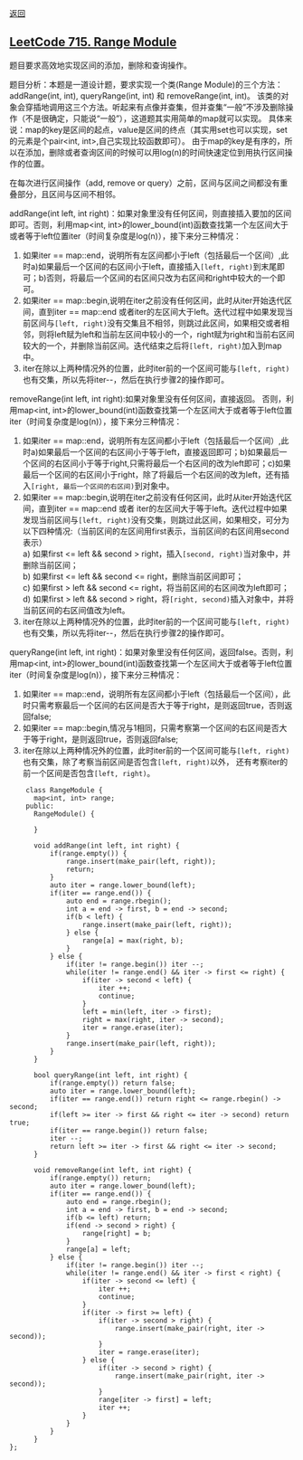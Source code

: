 [返回](../index.md)
## [LeetCode 715. Range Module](https://leetcode.com/problems/range-module/description/)

题目要求高效地实现区间的添加，删除和查询操作。

题目分析：本题是一道设计题，要求实现一个类(Range Module)的三个方法：addRange(int, int), queryRange(int, int) 和 removeRange(int, int)。
  该类的对象会穿插地调用这三个方法。听起来有点像并查集，但并查集“一般”不涉及删除操作（不是很确定，只能说“一般”），这道题其实用简单的map就可以实现。
  具体来说：map的key是区间的起点，value是区间的终点（其实用set也可以实现，set的元素是个pair<int, int>,自己实现比较函数即可）。
  由于map的key是有序的，所以在添加，删除或者查询区间的时候可以用log(n)的时间快速定位到用执行区间操作的位置。
  
  在每次进行区间操作（add, remove or query）之前，区间与区间之间都没有重叠部分，且区间与区间不相邻。
  
  addRange(int left, int right)：如果对象里没有任何区间，则直接插入要加的区间即可。否则，利用map<int, int>的lower_bound(int)函数查找第一个左区间大于或者等于left位置iter（时间复杂度是log(n)），接下来分三种情况：
1. 如果iter == map::end，说明所有左区间都小于left（包括最后一个区间）,此时a)如果最后一个区间的右区间小于left，直接插入```[left, right)```到末尾即可；b)否则，将最后一个区间的右区间只改为右区间和right中较大的一个即可。
2. 如果iter == map::begin,说明在iter之前没有任何区间，此时从iter开始迭代区间，直到iter == map::end 或者iter的左区间大于left。迭代过程中如果发现当前区间与```[left, right)```没有交集且不相邻，则跳过此区间，如果相交或者相邻，则将left赋为left和当前左区间中较小的一个，right赋为right和当前右区间较大的一个，并删除当前区间。迭代结束之后将```[left, right)```加入到map中。
3. iter在除以上两种情况外的位置，此时iter前的一个区间可能与```[left, right)```也有交集，所以先将iter--，然后在执行步骤2的操作即可。
 
removeRange(int left, int right):如果对象里没有任何区间，直接返回。 否则，利用map<int, int>的lower_bound(int)函数查找第一个左区间大于或者等于left位置iter（时间复杂度是log(n)），接下来分三种情况：
1. 如果iter == map::end，说明所有左区间都小于left（包括最后一个区间）,此时a)如果最后一个区间的右区间小于等于left，直接返回即可；b)如果最后一个区间的右区间小于等于right,只需将最后一个右区间的改为left即可；c)如果最后一个区间的右区间小于right，除了将最后一个右区间的改为left，还有插入```[right, 最后一个区间的右区间)```到对象中。
2. 如果iter == map::begin,说明在iter之前没有任何区间，此时从iter开始迭代区间，直到iter == map::end 或者 iter的左区间大于等于left。迭代过程中如果发现当前区间与```[left, right)```没有交集，则跳过此区间，如果相交，可分为以下四种情况:（当前区间的左区间用first表示，当前区间的右区间用second表示）</br>
a) 如果first <= left && second > right，插入```[second, right)```当对象中，并删除当前区间；</br>
b) 如果first <= left && second <= right，删除当前区间即可；</br>
c) 如果first > left && second <= right，将当前区间的右区间改为left即可；</br>
d) 如果first > left && second > right，将```[right, second)```插入对象中，并将当前区间的右区间值改为left。</br>
3. iter在除以上两种情况外的位置，此时iter前的一个区间可能与```[left, right)```也有交集，所以先将iter--，然后在执行步骤2的操作即可。
    
queryRange(int left, int right)：如果对象里没有任何区间，返回false。否则，利用map<int, int>的lower_bound(int)函数查找第一个左区间大于或者等于left位置iter（时间复杂度是log(n)），接下来分三种情况：</br>
1. 如果iter == map::end，说明所有左区间都小于left（包括最后一个区间），此时只需考察最后一个区间的右区间是否大于等于right，是则返回true，否则返回false;
2. 如果iter == map::begin,情况与1相同，只需考察第一个区间的右区间是否大于等于right，是则返回true，否则返回false;
3. iter在除以上两种情况外的位置，此时iter前的一个区间可能与```[left, right)```也有交集，除了考察当前区间是否包含```[left, right)```以外， 还有考察iter的前一个区间是否包含```[left, right)```。
 
```
    class RangeModule {
      map<int, int> range;
    public:
      RangeModule() {

      }
    
      void addRange(int left, int right) {
          if(range.empty()) {
              range.insert(make_pair(left, right));
              return;
          }
          auto iter = range.lower_bound(left);
          if(iter == range.end()) {
              auto end = range.rbegin();
              int a = end -> first, b = end -> second;
              if(b < left) {
                  range.insert(make_pair(left, right));
              } else {
                  range[a] = max(right, b);
              }
          } else {
              if(iter != range.begin()) iter --;
              while(iter != range.end() && iter -> first <= right) {
                  if(iter -> second < left) {
                      iter ++;
                      continue;
                  }
                  left = min(left, iter -> first);
                  right = max(right, iter -> second);
                  iter = range.erase(iter);
              }
              range.insert(make_pair(left, right));
          }
      }
    
      bool queryRange(int left, int right) {
          if(range.empty()) return false;
          auto iter = range.lower_bound(left);
          if(iter == range.end()) return right <= range.rbegin() -> second;
          if(left >= iter -> first && right <= iter -> second) return true;
          if(iter == range.begin()) return false;
          iter --;
          return left >= iter -> first && right <= iter -> second;
      }
    
      void removeRange(int left, int right) {
          if(range.empty()) return;
          auto iter = range.lower_bound(left);
          if(iter == range.end()) {
              auto end = range.rbegin();
              int a = end -> first, b = end -> second;
              if(b <= left) return;
              if(end -> second > right) {
                  range[right] = b;
              }
              range[a] = left;
          } else {
              if(iter != range.begin()) iter --;
              while(iter != range.end() && iter -> first < right) {
                  if(iter -> second <= left) {
                      iter ++;
                      continue;
                  }
                  if(iter -> first >= left) {
                      if(iter -> second > right) {
                          range.insert(make_pair(right, iter -> second));
                      }
                      iter = range.erase(iter);
                  } else {
                      if(iter -> second > right) {
                          range.insert(make_pair(right, iter -> second));
                      }
                      range[iter -> first] = left;
                      iter ++;
                  }
              }
          }
      }
};
```

